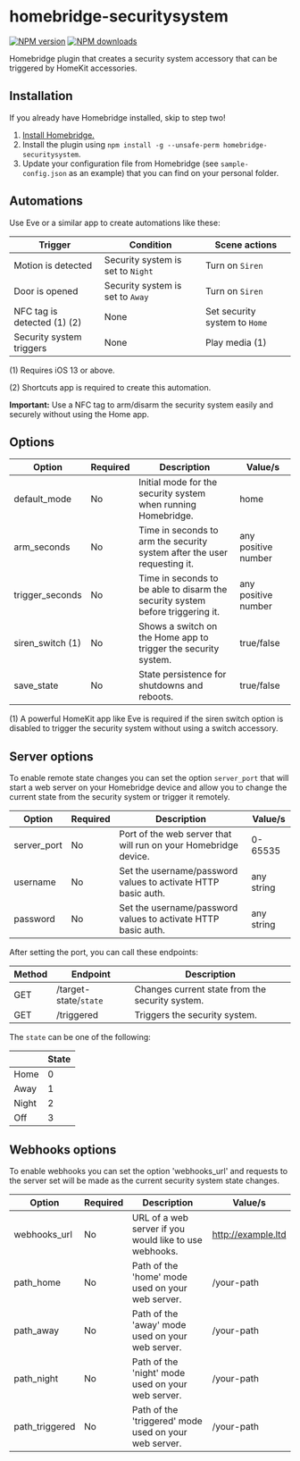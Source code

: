 # homebridge-securitysystem
[![NPM version](https://img.shields.io/npm/v/homebridge-securitysystem.svg)](https://www.npmjs.com/package/homebridge-securitysystem) [![NPM downloads](https://img.shields.io/npm/dt/homebridge-securitysystem.svg)](https://www.npmjs.com/package/homebridge-securitysystem)

Homebridge plugin that creates a security system accessory that can be triggered by HomeKit accessories.

## Installation
If you already have Homebridge installed, skip to step two!

1. [Install Homebridge.](https://github.com/nfarina/homebridge)
2. Install the plugin using `npm install -g --unsafe-perm homebridge-securitysystem`.
3. Update your configuration file from Homebridge (see `sample-config.json` as an example) that you can find on your personal folder.

## Automations
Use Eve or a similar app to create automations like these:

| Trigger                       | Condition                         | Scene actions                     |
|-------------------------------|-----------------------------------|-----------------------------------|
| Motion is detected            | Security system is set to `Night` | Turn on `Siren`                   |
| Door is opened                | Security system is set to `Away`  | Turn on `Siren`                   |
| NFC tag is detected (1) (2)   | None                              | Set security system to `Home`     |
| Security system triggers      | None                              | Play media (1)                    |

(1) Requires iOS 13 or above.

(2) Shortcuts app is required to create this automation.

**Important:** Use a NFC tag to arm/disarm the security system easily and securely without using the Home app.

## Options
| Option           | Required | Description                                                                    | Value/s                |
|------------------|----------|--------------------------------------------------------------------------------|------------------------|
| default_mode     | No       | Initial mode for the security system when running Homebridge.                  | home|away|night|off    |
| arm_seconds      | No       | Time in seconds to arm the security system after the user requesting it.       | any positive number    |
| trigger_seconds  | No       | Time in seconds to be able to disarm the security system before triggering it. | any positive number    |
| siren_switch (1) | No       | Shows a switch on the Home app to trigger the security system.                 | true/false             |
| save_state       | No       | State persistence for shutdowns and reboots.                                   | true/false             |

(1) A powerful HomeKit app like Eve is required if the siren switch option is disabled to trigger the security system without using a switch accessory.

## Server options
To enable remote state changes you can set the option `server_port` that will start a web server on your Homebridge device and allow you to change the current state from the security system or trigger it remotely.

| Option          | Required | Description                                                                    | Value/s                |
|-----------------|----------|--------------------------------------------------------------------------------|------------------------|
| server_port     | No       | Port of the web server that will run on your Homebridge device.                | 0-65535                |
| username        | No       | Set the username/password values to activate HTTP basic auth.                  | any string             |
| password        | No       | Set the username/password values to activate HTTP basic auth.                  | any string             |

After setting the port, you can call these endpoints:

| Method | Endpoint                   | Description                                     |
|--------|----------------------------|-------------------------------------------------|
| GET    | /target-state/`state`      | Changes current state from the security system. |
| GET    | /triggered                 | Triggers the security system.                   |

The `state` can be one of the following:

|       | State |
|-------|-------|
| Home  | 0     |
| Away  | 1     |
| Night | 2     |
| Off   | 3     |

## Webhooks options
To enable webhooks you can set the option 'webhooks_url' and requests to the server set will be made as the current security system state changes.

| Option          | Required | Description                                                                    | Value/s                |
|-----------------|----------|--------------------------------------------------------------------------------|------------------------|
| webhooks_url    | No       | URL of a web server if you would like to use webhooks.                         | http://example.ltd     |
| path_home       | No       | Path of the 'home' mode used on your web server.                               | /your-path             |
| path_away       | No       | Path of the 'away' mode used on your web server.                               | /your-path             |
| path_night      | No       | Path of the 'night' mode used on your web server.                              | /your-path             |
| path_triggered  | No       | Path of the 'triggered' mode used on your web server.                          | /your-path             |
